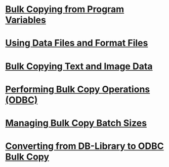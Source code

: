 # [Bulk Copying from Program Variables](bulk-copying-from-program-variables.md)
# [Using Data Files and Format Files](using-data-files-and-format-files.md)
# [Bulk Copying Text and Image Data](bulk-copying-text-and-image-data.md)
# [Performing Bulk Copy Operations (ODBC)](performing-bulk-copy-operations-odbc.md)
# [Managing Bulk Copy Batch Sizes](managing-bulk-copy-batch-sizes.md)
# [Converting from DB-Library to ODBC Bulk Copy](converting-from-db-library-to-odbc-bulk-copy.md)
